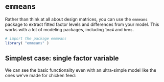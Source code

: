 # `emmeans`
Rather than think at all about design matrices, you can use the `emmeans` package to extract fitted factor levels and differences from your model. This works with a lot of modeling packages, including `lme4` and `brms`.


```r
# import the package emmeans
library( "emmeans" )
```

## Simplest case: single factor variable
We can see the basic functionality even with an ultra-simple model like the ones we've made for chicken feed:











